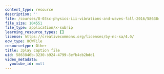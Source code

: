 ```yaml
---
content_type: resource
description: ''
file: /courses/8-03sc-physics-iii-vibrations-and-waves-fall-2016/5863846b3230b92447998efb4cb2bdd1_Dlhma3z57SA.srt
file_size: 104551
file_type: application/x-subrip
learning_resource_types: []
license: https://creativecommons.org/licenses/by-nc-sa/4.0/
ocw_type: OCWFile
resourcetype: Other
title: 3play caption file
uid: 5863846b-3230-b924-4799-8efb4cb2bdd1
video_metadata:
  youtube_id: null
---
```

